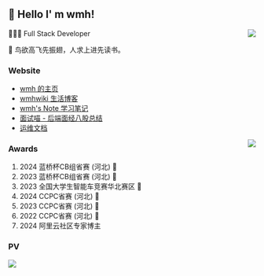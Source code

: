 ##  👋 Hello I' m wmh!

<img align="right" src="https://github-readme-stats.vercel.app/api?username=wmh1024&show_icons=true&icon_color=CE1D2D&text_color=718096&bg_color=ffffff&locale=cn&hide=contribs" />

👨🏻‍💻 Full Stack Developer

📝 鸟欲高飞先振翅，人求上进先读书。

### Website


- [wmh 的主页](https://about.wmhwiki.cn)
- [wmhwiki 生活博客](https://wmhwiki.cn)
- [wmh's Note 学习笔记](https://note.wmhwiki.cn)
- [面试喵 - 后端面经八股总结](https://ms.wmhwiki.cn)
- [运维文档](https://ywdoc.cn)

<img align="right" src="https://github-readme-stats.vercel.app/api/top-langs/?username=wmh1024&hide_title=true&layout=compact&theme=graywhite&locale=cn" />

### Awards

1. 2024 蓝桥杯CB组省赛 (河北) 🥇
2. 2023 蓝桥杯CB组省赛 (河北) 🥇
3. 2023 全国大学生智能车竞赛华北赛区 🥈
4. 2024 CCPC省赛 (河北) 🥉
5. 2023 CCPC省赛 (河北) 🥉
6. 2022 CCPC省赛 (河北) 🥉
7. 2024 阿里云社区专家博主

### PV

<img src="https://count.getloli.com/get/@wmh1024?theme=asoul" />

